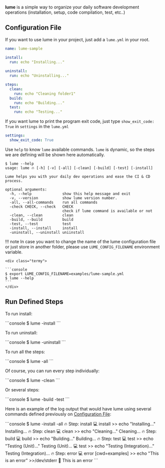 **lume** is a simple way to organize your daily software development operations (installation, setup, code compilation, test, etc..)

## Configuration File

If you want to use lume in your project, just add a `lume.yml` in your root.

```yaml
name: lume-sample

install:
  run: echo "Installing..."
  
uninstall:
  run: echo "Uninstalling..."

steps:
  clean:
    run: echo "Cleaning folder1"
  build:
    run: echo "Building..."
  test:
    run: echo "Testing..."
```

If you want lume to print the program exit code, just type `show_exit_code: True` in `settings` in the `lume.yml`

```yaml
settings:
  show_exit_code: True
```

Use `help` to know `lume` available commands. `lume` is dynamic, so the steps we are defining will be shown here automatically.

<div class="termy">

```console
$ lume --help
usage: lume 🔥 [-h] [-v] [-all] [-clean] [-build] [-test] [-install]

Lume helps you with your daily dev operations and ease the CI & CD process.

optional arguments:
  -h, --help              show this help message and exit
  -v, --version           show lume version number.
  -all, --all-commands    run all commands
  -check CHECK, --check   CHECK
                          check if lume command is available or not
  -clean, --clean         clean
  -build, --build         build
  -test, --test           test
  -install, --install     install
  -uninstall, --uninstall uniinstall

```
</div>

!!! note 
    In case you want to change the name of the lume configuration file or just store in another folder, please use `LUME_CONFIG_FILENAME` environment variable.
    
    <div class="termy">

    ```console
    $ export LUME_CONFIG_FILENAME=examples/lume-sample.yml
    $ lume --help
    ```
    </div>

## Run Defined Steps

To run install:

<div class="termy">
```console
$ lume -install
```
</div>

To run uninstall:

<div class="termy">
```console
$ lume -uninstall
```
</div>

To run all the steps:

<div class="termy">
```console
$ lume -all
```
</div>

Of course, you can run every step individually:

<div class="termy">
```console
$ lume -clean
```
</div>

Or several steps:

<div class="termy">
```console
$ lume -build -test
```
</div>

Here is an example of the log output that would have lume using several commands defined previously on [Configuration File](#configuration-file):

<div class="termy">
```console
$ lume -install -all
🔥 Step: install
💻 install >> echo "Installing..."
 Installing...
 🔥 Step: clean
💻 clean >> echo "Cleaning..."
 Cleaning...
🔥 Step: build
💻 build >> echo "Building..."
 Building...
🔥 Step: test
💻 test >> echo "Testing (Unit)..."
 Testing (Unit)...
💻 test >> echo "Testing (Integration)..."
 Testing (Integration)...
🔥 Step: error
💻 error [cwd=examples] >> echo "This is an error" >>/dev/stderr
🧐 This is an error
```
</div>
